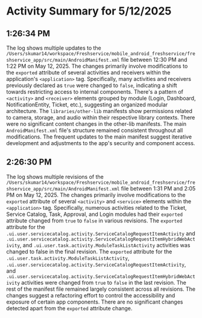 # Activity Summary for 5/12/2025

## 1:26:34 PM
The log shows multiple updates to the `/Users/skumar14/workspace/Freshservice/mobile_android_freshservice/freshservice_app/src/main/AndroidManifest.xml` file between 12:30 PM and 1:22 PM on May 12, 2025.  The changes primarily involve modifications to the `exported` attribute of several activities and receivers within the application's `<application>` tag.  Specifically, many activities and receivers previously declared as `true` were changed to `false`, indicating a shift towards restricting access to internal components.  There's a pattern of  `<activity>` and `<receiver>` elements grouped by module (Login, Dashboard, NotificationEntity, Ticket, etc.),  suggesting an organized modular architecture.  The `libraries/other-lib` manifests show  permissions related to camera, storage, and audio within their respective library contexts. There were no significant content changes in the other-lib manifests. The main `AndroidManifest.xml` file's structure remained consistent throughout all modifications.  The frequent updates to the main manifest suggest iterative development and adjustments to the app's security and component access.


## 2:26:30 PM
The log shows multiple revisions of the `/Users/skumar14/workspace/Freshservice/mobile_android_freshservice/freshservice_app/src/main/AndroidManifest.xml` file between 1:31 PM and 2:05 PM on May 12, 2025.  The changes primarily involve modifications to the `exported` attribute of several `<activity>` and `<service>` elements within the `<application>` tag.  Specifically, numerous activities related to the Ticket, Service Catalog, Task, Approval, and Login modules had their `exported` attribute changed from `true` to `false` in various revisions.  The `exported` attribute for the  `.ui.user.servicecatalog.activity.ServiceCatalogRequestItemActivity` and  `.ui.user.servicecatalog.activity.ServiceCatalogRequestItemHybridWebActivity`, and `.ui.user.task.activity.ModuleTaskListActivity` activities was changed to false in the final revision. The `exported` attribute for the  `.ui.user.task.activity.ModuleTaskListActivity`,  `.ui.user.servicecatalog.activity.ServiceCatalogRequestItemActivity`, and `.ui.user.servicecatalog.activity.ServiceCatalogRequestItemHybridWebActivity` activities were changed from `true` to `false` in the last revision.  The rest of the manifest file remained largely consistent across all revisions.  The changes suggest a refactoring effort to control the accessibility and exposure of certain app components. There are no significant changes detected apart from the `exported` attribute change.
